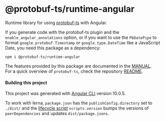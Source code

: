 @protobuf-ts/runtime-angular
============================

Runtime library for using [protobuf-ts](https://github.com/timostamm/protobuf-ts/blob/master/README.md) with Angular.

If you generate code with the protobuf-ts plugin and the `enable_angular_annotations` 
option, or if you want to use the `PbDatePipe` to format `google.protobuf.Timestamp` 
or `google.type.DateTime` like a JavaScript Date, you need this package as a dependency:
                                                                                                      
```shell script
npm i @protobuf-ts/runtime-angular
``` 


The features provided by this package are documented in the [MANUAL](https://github.com/timostamm/protobuf-ts/blob/master/MANUAL.md#angular-support).  
For a quick overview of `protobuf-ts`, check the repository [README](https://github.com/timostamm/protobuf-ts/blob/master/README.md).


#### Building this project

This project was generated with [Angular CLI](https://github.com/angular/angular-cli) 
version 10.0.5.

To work with lerna, `package.json` has the `publishConfig.directory` set to `./dist/` 
and the [lifecycle script]( https://github.com/lerna/lerna/tree/master/commands/version#lifecycle-scripts) 
`scripts.version` bumps the versions of `peerDependencies` and updates `dist/package.jsons`. 

